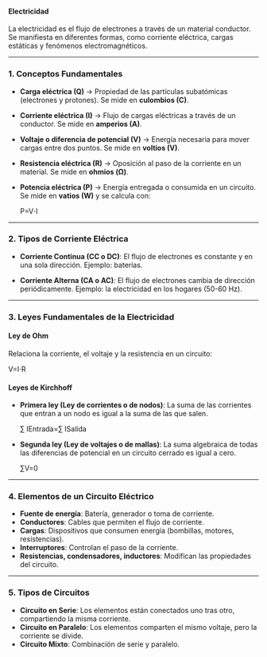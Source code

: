 #### **Electricidad**

La electricidad es el flujo de electrones a través de un material conductor. Se manifiesta en diferentes formas, como corriente eléctrica, cargas estáticas y fenómenos electromagnéticos.

---

### **1. Conceptos Fundamentales**

- **Carga eléctrica (Q)** → Propiedad de las partículas subatómicas (electrones y protones). Se mide en **culombios (C)**.
    
- **Corriente eléctrica (I)** → Flujo de cargas eléctricas a través de un conductor. Se mide en **amperios (A)**.
    
- **Voltaje o diferencia de potencial (V)** → Energía necesaria para mover cargas entre dos puntos. Se mide en **voltios (V)**.
    
- **Resistencia eléctrica (R)** → Oposición al paso de la corriente en un material. Se mide en **ohmios (Ω)**.
    
- **Potencia eléctrica (P)** → Energía entregada o consumida en un circuito. Se mide en **vatios (W)** y se calcula con:
    
    P=V⋅I

---

### **2. Tipos de Corriente Eléctrica**

- **Corriente Continua (CC o DC)**: El flujo de electrones es constante y en una sola dirección. Ejemplo: baterías.
    
- **Corriente Alterna (CA o AC)**: El flujo de electrones cambia de dirección periódicamente. Ejemplo: la electricidad en los hogares (50-60 Hz).
    

---

### **3. Leyes Fundamentales de la Electricidad**

#### **Ley de Ohm**

Relaciona la corriente, el voltaje y la resistencia en un circuito:

V=I⋅R 

#### **Leyes de Kirchhoff**

- **Primera ley (Ley de corrientes o de nodos)**: La suma de las corrientes que entran a un nodo es igual a la suma de las que salen.
    
    ∑ IEntrada=∑ ISalida
- **Segunda ley (Ley de voltajes o de mallas)**: La suma algebraica de todas las diferencias de potencial en un circuito cerrado es igual a cero.
    
    ∑V=0

---

### **4. Elementos de un Circuito Eléctrico**

- **Fuente de energía**: Batería, generador o toma de corriente.
- **Conductores**: Cables que permiten el flujo de corriente.
- **Cargas**: Dispositivos que consumen energía (bombillas, motores, resistencias).
- **Interruptores**: Controlan el paso de la corriente.
- **Resistencias, condensadores, inductores**: Modifican las propiedades del circuito.


---

### **5. Tipos de Circuitos**

- **Circuito en Serie**: Los elementos están conectados uno tras otro, compartiendo la misma corriente.
- **Circuito en Paralelo**: Los elementos comparten el mismo voltaje, pero la corriente se divide.
- **Circuito Mixto**: Combinación de serie y paralelo.
